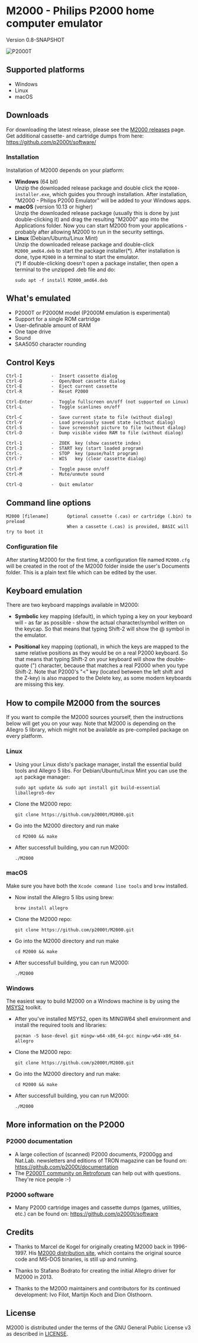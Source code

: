 # M2000 - Philips P2000 home computer emulator
Version 0.8-SNAPSHOT

![P2000T](/img/P2000T.png)
                                     
## Supported platforms

* Windows
* Linux
* macOS

## Downloads

For downloading the latest release, please see the [M2000 releases](https://github.com/p2000t/M2000/releases) page.\
Get additional cassette- and cartridge dumps from here: https://github.com/p2000t/software/

### Installation

Installation of M2000 depends on your platform:
* **Windows** (64 bit) \
  Unzip the downloaded release package and double click the `M2000-installer.exe`, which guides you through installation. After installation, "M2000 - Philips P2000 Emulator" will be added to your Windows apps.
* **macOS** (version 10.13 or higher) \
  Unzip the downloaded release package (usually this is done by just double-clicking it) and drag the resulting "M2000" app into the Applications folder. Now you can start M2000 from your applications - probably after allowing M2000 to run in the security settings.
* **Linux** (Debian/Ubuntu/Linux Mint) \
  Unzip the downloaded release package and double-click `M2000_amd64.deb` to start the package installer(\*). After installation is done, type `M2000` in a terminal to start the emulator. \
  (\*) If double-clicking doesn't open a package installer, then open a terminal to the unzipped .deb file and do:
  ```
  sudo apt -f install M2000_amd64.deb
  ```

## What's emulated

-  P2000T or P2000M model (P2000M emulation is experimental)
-  Support for a single ROM cartridge
-  User-definable amount of RAM
-  One tape drive
-  Sound
-  SAA5050 character rounding

## Control Keys
```
Ctrl-I           -  Insert cassette dialog
Ctrl-O           -  Open/Boot cassette dialog
Ctrl-E           -  Eject current cassette
Ctrl-R           -  Reset P2000

Ctrl-Enter       -  Toggle fullscreen on/off (not supported on Linux)
Ctrl-L           -  Toggle scanlines on/off

Ctrl-C           -  Save current state to file (without dialog)
Ctrl-V           -  Load previously saved state (without dialog)
Ctrl-S           -  Save screenshot picture to file (without dialog)
Ctrl-D           -  Dump visible video RAM to file (without dialog)

Ctrl-1           -  ZOEK  key (show cassette index)
Ctrl-3           -  START key (start loaded program)
Ctrl-.           -  STOP  key (pause/halt program)
Ctrl-7           -  WIS   key (clear cassette dialog)

Ctrl-P           -  Toggle pause on/off
Ctrl-M           -  Mute/unmute sound

Ctrl-Q           -  Quit emulator
```

## Command line options
```
M2000 [filename]       Optional cassette (.cas) or cartridge (.bin) to preload
                       When a cassette (.cas) is provided, BASIC will try to boot it
```

### Configuration file

After starting M2000 for the first time, a configuration file named `M2000.cfg` will be created in the root of the M2000 folder inside the user's Documents folder. This is a plain text file which can be edited by the user.

## Keyboard emulation

There are two keyboard mappings available in M2000:

- **Symbolic** key mapping (default), in which typing a key on your keyboard will - as far as possible - show the actual character/symbol written on the keycap. So that means that typing Shift-2 will show the @ symbol in the emulator.

- **Positional** key mapping (optional), in which the keys are mapped to the same relative positions as they would be on a real P2000 keyboard. So that means that typing Shift-2 on your keyboard will show the double-quote (") character, because that matches a real P2000 when you type Shift-2. Note that P2000's "<" key (located between the left shift and the Z-key) is also mapped to the Delete key, as some modern keyboards are missing this key.

## How to compile M2000 from the sources

If you want to compile the M2000 sources yourself, then the instructions below will get you on your way. Note that M2000 is depending on the Allegro 5 library, which might not be available as pre-compiled package on every platform.

### Linux
* Using your Linux disto's package manager, install the essential build tools and Allegro 5 libs. For Debian/Ubuntu/Linux Mint you can use the `apt` package manager:
  ```
  sudo apt update && sudo apt install git build-essential liballegro5-dev
  ```
* Clone the M2000 repo:
  ```
  git clone https://github.com/p2000t/M2000.git
  ```
* Go into the M2000 directory and run make
  ```
  cd M2000 && make
  ```
* After successfull building, you can run M2000:
  ```
  ./M2000
  ```

### macOS
Make sure you have both the `Xcode command line tools` and `brew` installed.
* Now install the Allegro 5 libs using brew:
  ```
  brew install allegro
  ```
* Clone the M2000 repo:
  ```
  git clone https://github.com/p2000t/M2000.git
  ```
* Go into the M2000 directory and run make
  ```
  cd M2000 && make
  ```
* After successfull building, you can run M2000:
  ```
  ./M2000
  ```

### Windows
The easiest way to build M2000 on a Windows machine is by using the [MSYS2](https://www.msys2.org/) toolkit.


* After you've installed MSYS2, open its MINGW64 shell environment and install the required tools and libraries:
  ```
  pacman -S base-devel git mingw-w64-x86_64-gcc mingw-w64-x86_64-allegro
  ```
* Clone the M2000 repo:
  ```
  git clone https://github.com/p2000t/M2000.git
  ```
* Go into the M2000 directory and run make:
  ```
  cd M2000 && make
  ```
* After successfull building, you can run M2000:
  ```
  ./M2000
  ```

## More information on the P2000

### P2000 documentation
* A large collection of (scanned) P2000 documents, P2000gg and Nat.Lab. newsletters and editions of TRON magazine can be found on: https://github.com/p2000t/documentation
* The [P2000T community on Retroforum](https://www.retroforum.nl/topic/3914-philips-p2000t/
) can help out with questions. They're nice people :-)

### P2000 software
* Many P2000 cartridge images and cassette dumps (games, utilities, etc.) can be found on: https://github.com/p2000t/software

## Credits

* Thanks to Marcel de Kogel for originally creating M2000 back in 1996-1997. His [M2000 distribution site](https://www.komkon.org/~dekogel/m2000.html), which contains the original source code and MS-DOS binaries, is still up and running.

* Thanks to Stafano Bodrato for creating the initial Allegro driver for M2000 in 2013.

* Thanks to the M2000 maintainers and contributors for its continued development: Ivo Filot, Martijn Koch and Dion Olsthoorn.

## License

M2000 is distributed under the terms of the GNU General Public License v3 as described in [LICENSE](LICENSE).

